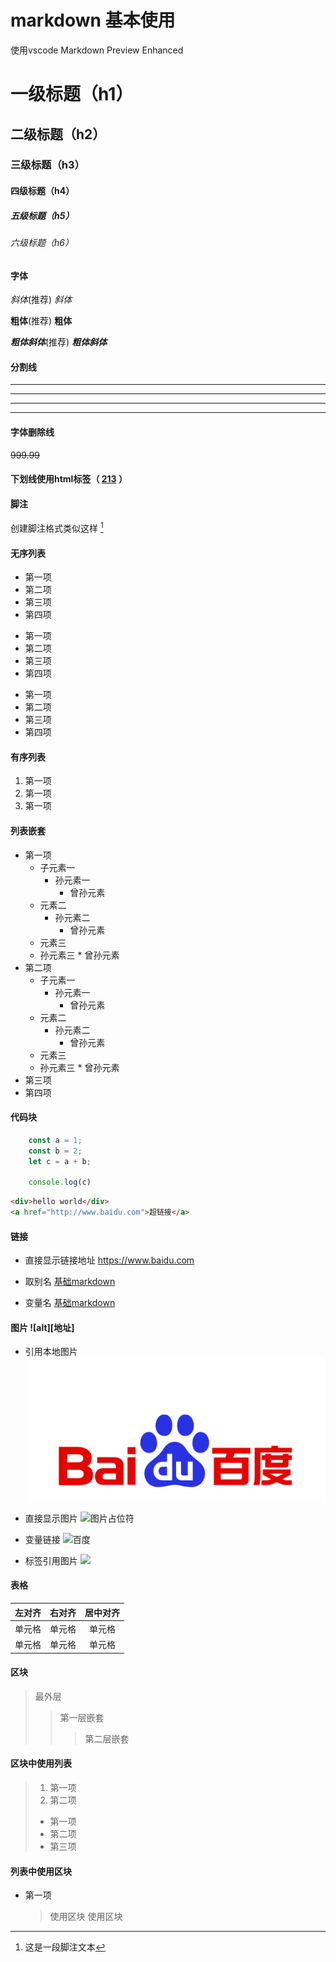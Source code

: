 
# markdown 基本使用

使用vscode Markdown Preview Enhanced

# 一级标题（h1）
## 二级标题（h2）
### 三级标题（h3）
#### 四级标题（h4）
##### 五级标题（h5）
###### 六级标题（h6）

#### 字体

*斜体*(推荐)
_斜体_

**粗体**(推荐)
__粗体__

***粗体斜体***(推荐)
___粗体斜体___


#### 分割线

***
* * *
------
<hr>

#### 字体删除线

~~999.99~~

####  下划线使用html标签（ <u>213</u> ）

#### 脚注

创建脚注格式类似这样 [^a] 

[^a]: 这是一段脚注文本

#### 无序列表

* 第一项
* 第二项
* 第三项
* 第四项

+ 第一项
+ 第二项
+ 第三项
+ 第四项

- 第一项
- 第二项
- 第三项
- 第四项

#### 有序列表

1. 第一项
2. 第一项
3. 第一项

#### 列表嵌套

* 第一项
    - 子元素一
        + 孙元素一
            * 曾孙元素
    - 元素二
        + 孙元素二
            * 曾孙元素
    - 元素三
    + 孙元素三
            * 曾孙元素
* 第二项
    - 子元素一
        + 孙元素一
            * 曾孙元素
    - 元素二
        + 孙元素二
            * 曾孙元素
    - 元素三
    + 孙元素三
            * 曾孙元素
* 第三项
* 第四项


#### 代码块

```javascript
    const a = 1;
    const b = 2;
    let c = a + b;

    console.log(c)
```


```html
<div>hello world</div>
<a href="http://www.baidu.com">超链接</a>
```



#### 链接
* 直接显示链接地址
    <https://www.baidu.com>
* 取别名
    [基础markdown](https://www.baidu.com)
* 变量名
    [基础markdown][1]

    [1]:https://www.baidu.com


#### 图片 ![alt][地址]
* 引用本地图片
    ![baidu](../assets/images/baidu-logo.png)
* 直接显示图片 
    ![图片占位符](https://www.baidu.com/img/flexible/logo/pc/result.png )
* 变量链接
    ![百度][logo]

    [logo]:https://www.baidu.com/img/flexible/logo/pc/result.png
* 标签引用图片
    <img src="https://www.baidu.com/img/flexible/logo/pc/result.png" style="width:100px">

#### 表格

| 左对齐 | 右对齐 | 居中对齐 |
| :-----| ----: | :----: |
| 单元格 | 单元格 | 单元格 |
| 单元格 | 单元格 | 单元格 |


#### 区块
> 最外层
> > 第一层嵌套
> > > 第二层嵌套

#### 区块中使用列表

> 1. 第一项
> 2. 第二项
> + 第一项
> + 第二项
> + 第三项

#### 列表中使用区块
* 第一项
    > 使用区块
    > 使用区块

